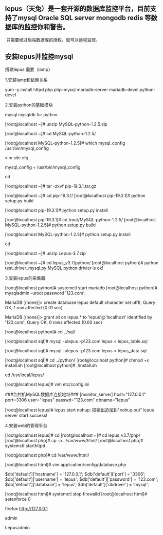 ## 		lepus（天兔）是一套开源的数据库监控平台，目前支持了mysql  Oracle  SQL server  mongodb  redis  等数据库的监控你和警告。

​      只需要经过后端数据库的授权，就可以远程监控。

## 安装lepus并监控mysql

搭建lepus   需要（lamp）

1.安装lamp和依赖关系

yum -y install httpd  php  php-mysql mariadb-server  mariadb-devel  python-devel

2.安装python的基础模块

mysql  mysqldb for  python

[root@localhost ~]# unzip MySQL-python-1.2.5.zip 

[root@localhost ~]# cd MySQL-python-1.2.5/

[root@localhost MySQL-python-1.2.5]# which  mysql_config
/usr/bin/mysql_config

vim site.cfg 

mysql_config = /usr/bin/mysql_config

cd

[root@localhost ~]# tar -zxvf pip-19.3.1.tar.gz 

[root@localhost ~]# cd pip-19.3.1/
[root@localhost pip-19.3.1]# python setup.py build

[root@localhost pip-19.3.1]# python setup.py install

[root@localhost pip-19.3.1]# cd /root/MySQL-python-1.2.5/
[root@localhost MySQL-python-1.2.5]# python setup.py build

[root@localhost MySQL-python-1.2.5]# python setup.py install

cd

[root@localhost ~]# unzip Lepus-3.7.zip 

[root@localhost ~]# cd lepus_v3.7/python/
[root@localhost python]# python test_driver_mysql.py 
MySQL python drivier is ok!

3.安装lepus的采集器

[root@localhost python]# systemctl start mariadb
[root@localhost python]# mysqladmin -uroot password '123.com';

MariaDB [(none)]> create database lepus default character set utf8;
Query OK, 1 row affected (0.01 sec)

MariaDB [(none)]> grant all on lepus.* to 'lepus'@'localhost' identified by '123.com';
Query OK, 0 rows affected (0.00 sec)

[root@localhost python]# cd  ../sql/

[root@localhost sql]# mysql -ulepus -p123.com lepus < lepus_table.sql

[root@localhost sql]# mysql -ulepus -p123.com  lepus  <  lepus_data.sql

[root@localhost sql]# cd  ../python/
[root@localhost python]# chmod  +x install.sh
[root@localhost python]# ./install.sh 

 cd /usr/local/lepus/

[root@localhost lepus]# vim etc/config.ini 

###监控机MySQL数据库连接地址###
[monitor_server]
host="127.0.0.1"
port=3306
user="lepus"
passwd="123.com"
dbname="lepus"

[root@localhost lepus]# lepus start
nohup: 把输出追加到"nohup.out"
lepus server start success!

4.安装web的管理平台

[root@localhost lepus]# cd 
[root@localhost ~]# cd lepus_v3.7/php/
[root@localhost php]# cp -a . /var/www/html/
[root@localhost php]# systemctl starthttpd

[root@localhost php]# cd /var/www/html/

[root@localhost html]# vim application/config/database.php 

$db['default']['hostname'] = '127.0.0.1';
$db['default']['port']     = '3306';
$db['default']['username'] = 'lepus';
$db['default']['password'] = '123.com';
$db['default']['database'] = 'lepus';
$db['default']['dbdriver'] = 'mysql';

[root@localhost html]# systemctl stop firewalld
[root@localhost html]# setenforce 0

firefox http://127.0.0.1

admin

Lepusadmin

